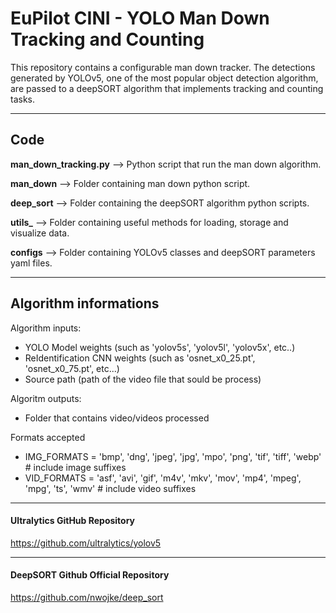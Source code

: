# EuPilot CINI - YOLO Man Down Tracking and Counting

This repository contains a configurable man down tracker. The detections generated by YOLOv5, one of the most popular object detection algorithm, are passed to a deepSORT algorithm that implements tracking and counting tasks.

***

## Code

**man_down_tracking.py** --> Python script that run the man down algorithm.

**man_down** --> Folder containing man down python script.

**deep_sort** --> Folder containing the deepSORT algorithm python scripts.

**utils_** --> Folder containing useful methods for loading, storage and visualize data.

**configs** --> Folder containing YOLOv5 classes and deepSORT parameters yaml files.

***

## Algorithm informations

Algorithm inputs:
- YOLO Model weights (such as 'yolov5s', 'yolov5l', 'yolov5x', etc..) 
- ReIdentification CNN weights (such as 'osnet_x0_25.pt', 'osnet_x0_75.pt', etc...)
- Source path (path of the video file that sould be process)

Algoritm outputs:
- Folder that contains video/videos processed

Formats accepted
- IMG_FORMATS = 'bmp', 'dng', 'jpeg', 'jpg', 'mpo', 'png', 'tif', 'tiff', 'webp'  # include image suffixes
- VID_FORMATS = 'asf', 'avi', 'gif', 'm4v', 'mkv', 'mov', 'mp4', 'mpeg', 'mpg', 'ts', 'wmv'  # include video suffixes

***

#### Ultralytics GitHub Repository
https://github.com/ultralytics/yolov5

***

#### DeepSORT Github Official Repository
https://github.com/nwojke/deep_sort